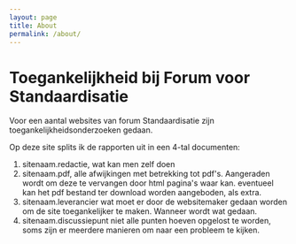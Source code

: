 ```yaml
---
layout: page
title: About
permalink: /about/
---
```


# Toegankelijkheid bij Forum voor Standaardisatie

Voor een aantal websites van forum Standaardisatie zijn toegankelijkheidsonderzoeken gedaan.

Op deze site splits ik de rapporten uit in een 4-tal documenten:

1. sitenaam.redactie, wat kan men zelf doen
2. sitenaam.pdf, alle afwijkingen met betrekking tot pdf's. Aangeraden wordt om deze te vervangen door html pagina's waar kan. eventueel kan het pdf bestand ter download worden aangeboden, als extra.
3. sitenaam.leverancier wat moet er door de websitemaker gedaan worden om de site toegankelijker te maken. Wanneer wordt wat gedaan.
4. sitenaam.discussiepunt niet alle punten hoeven opgelost te worden, soms zijn er meerdere manieren om naar een probleem te kijken.

